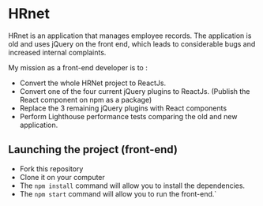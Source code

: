 # HRnet

HRnet is an application that manages employee records. The application is old and uses jQuery on the front end, which leads to considerable bugs and increased internal complaints.

My mission as a front-end developer is to :
- Convert the whole HRNet project to ReactJs. 
- Convert one of the four current jQuery plugins to ReactJs. (Publish the React component on npm as a package)
- Replace the 3 remaining jQuery plugins with React components 
- Perform Lighthouse performance tests comparing the old and new application.

## Launching the project (front-end)
- Fork this repository
- Clone it on your computer
- The `npm install` command will allow you to install the dependencies.
- The `npm start` command will allow you to run the front-end.`



